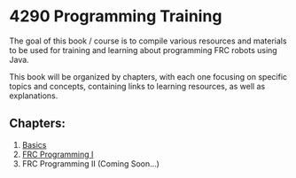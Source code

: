 # 4290 Programming Training
The goal of this book / course is to compile various resources and materials to be used for training and learning about programming FRC robots using Java.

This book will be organized by chapters, with each one focusing on specific topics and concepts, containing links to learning resources, as well as explanations.

## Chapters:
1. [Basics](./chapter_1/)
2. [FRC Programming Ⅰ](./chapter_2/)
3. FRC Programming ⅠⅠ (Coming Soon...)